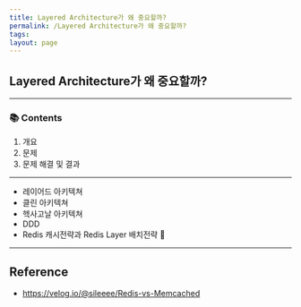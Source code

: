 ```yaml
---
title: Layered Architecture가 왜 중요할까?
permalink: /Layered Architecture가 왜 중요할까?
tags: 
layout: page
---
```


## Layered Architecture가 왜 중요할까?

---

### 📚 Contents

1. 개요
2. 문제
3. 문제 해결 및 결과

---


- 레이어드 아키텍쳐
- 클린 아키텍쳐
- 헥사고날 아키텍쳐
- DDD
- Redis 캐시전략과 Redis Layer 배치전략


---

## Reference

- https://velog.io/@sileeee/Redis-vs-Memcached
